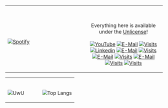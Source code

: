 <table width="100%"> 
  <tr>
  <td width="50%">
      
&nbsp; <br> [![Spotify](https://novatorem-blond-omega.vercel.app/api/spotify)](https://open.spotify.com/user/xr3b4ocme24xp1b5cocgarfjw?si=w8OnZ5BtTlijNGQsFP9x9A)

  </td>
  <td width="50%">

<br><p align="center">Everything here is available under the [Unlicense](https://choosealicense.com/licenses/unlicense/)!<br><br>
  [![YouTube](https://cdn.discordapp.com/attachments/818520249959579668/818520330612113429/Adsz.png)](https://www.youtube.com/channel/UC5G7NOZXSzwWOoD7v5UQeYg)
   [![E-Mail](https://cdn.discordapp.com/attachments/818520249959579668/818520546874097745/Adsz_1.png)](http://www.stonksx.tk/)
  [![Visits](https://cdn.discordapp.com/attachments/818520249959579668/818521051939864686/Adsz.png)](https://www.twitch.tv/zeqraen)
   [![Linkedin](https://cdn.discordapp.com/attachments/818520249959579668/818522458290257960/Adsz.png)](https://discord.gg/7v9ttXc6nK)
   [![E-Mail](https://cdn.discordapp.com/attachments/818520249959579668/818522827539611699/Adsz.png)](https://soundcloud.com/zeqraen)
  [![Visits](https://cdn.discordapp.com/attachments/818520249959579668/818522931239452722/Adsz_1.png)](https://www.reddit.com/user/ZeqraeN)
   [![E-Mail](https://cdn.discordapp.com/attachments/818520249959579668/818523166543708190/Adsz.png)](https://open.spotify.com/user/xr3b4ocme24xp1b5cocgarfjw?si=GqjyQ0d_R7eoLAt0tZeJLQ)
  [![Visits](https://cdn.discordapp.com/attachments/818520249959579668/818523247540437052/Adsz_1.png)](https://github.com/novatorem)
     [![E-Mail](https://cdn.discordapp.com/attachments/818520249959579668/818523482606141460/Adsz_1.png)](https://mailhide.io/e/5ck1H)
  [![Visits](https://cdn.discordapp.com/attachments/818520249959579668/818523484081618954/Adsz.png)](https://github.com/novatorem)
    [![Visits](https://cdn.discordapp.com/attachments/818520249959579668/818523052270682122/Adsz.png)](https://github.com/novatorem)

</p>
  </td>
  </table>
  
  <table width="100%"> 
  <tr>
  <td width="50%">
      
<br>![UwU](https://github-readme-stats.vercel.app/api?username=zeqraen&show_icons=true&theme=tokyonight)




  <td width="50%">


<br>![Top Langs](https://github-readme-stats.vercel.app/api/top-langs/?username=zeqraen&layout=compact&theme=tokyonight)








</p>
  </td>
  </table>
  


[//]: <> (The `&nbsp;` is to have Aphelion take up more space)
[//]: <> (Old Visits: https://badges.pufler.dev/visits/novatorem/novatorem?logo=GitHub&label=github%20visits&color=336699&logoColor=white&style=flat-square)


